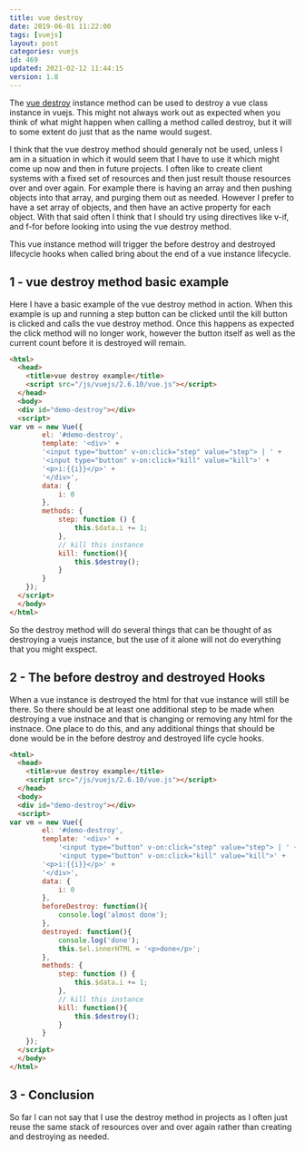 ```yaml
---
title: vue destroy
date: 2019-06-01 11:22:00
tags: [vuejs]
layout: post
categories: vuejs
id: 469
updated: 2021-02-12 11:44:15
version: 1.8
---
```


The [vue destroy](https://vuejs.org/v2/api/#vm-destroy) instance method can be used to destroy a vue class instance in vuejs. This might not always work out as expected when you think of what might happen when calling a method called destroy, but it will to some extent do just that as the name would sugest.

I think that the vue destroy method should generaly not be used, unless I am in a situation in which it would seem that I have to use it which might come up now and then in future projects. I often like to create client systems with a fixed set of resources and then just result thouse resources over and over again. For example there is having an array and then pushing objects into that array, and purging them out as needed. However I prefer to have a set array of objects, and then have an active property for each object. With that said often I think that I should try using directives like v-if, and f-for before looking into using the vue destroy method.

This vue instance method will trigger the before destroy and destroyed lifecycle hooks when called bring about the end of a vue instance lifecycle.


<!-- more -->

## 1 - vue destroy method basic example

Here I have a basic example of the vue destroy method in action. When this example is up and running a step button can be clicked until the kill button is clicked and calls the vue destroy method. Once this happens as expected the click method will no longer work, however the button itself as well as the current count before it is destroyed will remain.

```html
<html>
  <head>
    <title>vue destroy example</title>
    <script src="/js/vuejs/2.6.10/vue.js"></script>
  </head>
  <body>
  <div id="demo-destroy"></div>
  <script>
var vm = new Vue({
        el: '#demo-destroy',
        template: '<div>' +
        '<input type="button" v-on:click="step" value="step"> | ' +
        '<input type="button" v-on:click="kill" value="kill">' +
        '<p>i:{{i}}</p>' +
        '</div>',
        data: {
            i: 0
        },
        methods: {
            step: function () {
                this.$data.i += 1;
            },
            // kill this instance
            kill: function(){
                this.$destroy();
            }
        }
    });
  </script>
  </body>
</html>
```

So the destroy method will do several things that can be thought of as destroying a vuejs instance, but the use of it alone will not do everything that you might exspect.

## 2 - The before destroy and destroyed Hooks

When a vue instance is destroyed the html for that vue instance will still be there. So there should be at least one additional step to be made when destroying a vue instnace and that is changing or removing any html for the instnace. One place to do this, and any additional things that should be done would be in the before destroy and destroyed life cycle hooks.

```html
<html>
  <head>
    <title>vue destroy example</title>
    <script src="/js/vuejs/2.6.10/vue.js"></script>
  </head>
  <body>
  <div id="demo-destroy"></div>
  <script>
var vm = new Vue({
        el: '#demo-destroy',
        template: '<div>' +
            '<input type="button" v-on:click="step" value="step"> | ' +
            '<input type="button" v-on:click="kill" value="kill">' +
        '<p>i:{{i}}</p>' +
        '</div>',
        data: {
            i: 0
        },
        beforeDestroy: function(){
            console.log('almost done');
        },
        destroyed: function(){
            console.log('done');
            this.$el.innerHTML = '<p>done</p>';
        },
        methods: {
            step: function () {
                this.$data.i += 1;
            },
            // kill this instance
            kill: function(){
                this.$destroy();
            }
        }
    });
  </script>
  </body>
</html>
```

## 3 - Conclusion

So far I can not say that I use the destroy method in projects as I often just reuse the same stack of resources over and over again rather than creating and destroying as needed.
